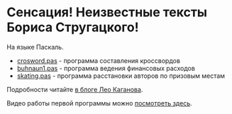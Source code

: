 # Сенсация! Неизвестные тексты Бориса Стругацкого!

На языке Паскаль.

 * [crosword.pas](https://github.com/sergev/b-n-strugatsky/blob/master/crosword.pas) - программа составления кроссвордов
 * [buhnaun1.pas](https://github.com/sergev/b-n-strugatsky/blob/master/buhnaun1.pas) - программа ведения финансовых расходов
 * [skating.pas](https://github.com/sergev/b-n-strugatsky/blob/master/skating.pas) - программа расстановки авторов по призовым местам

Подробности читайте [в блоге Лео Каганова](http://lleo.me/dnevnik/2019/06/25).

Видео работы первой программы можно [посмотреть здесь](https://www.youtube.com/watch?v=4r9tH_W_L40).
